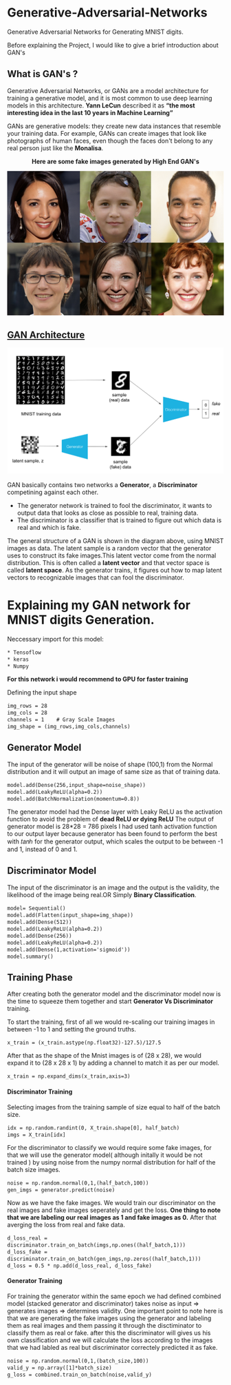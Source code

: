 # Generative-Adversarial-Networks
Generative Adversarial Networks for Generating MNIST digits.

Before explaining the Project, I would like to give a brief introduction about GAN's

## What is GAN's ?
Generative Adversarial Networks, or GANs are a model architecture for training a generative model, and it is most common to use deep learning models in this architecture.
<b>Yann LeCun</b> described it as <b>“the most interesting idea in the last 10 years in Machine Learning”</b><br>
<p>
GANs are generative models: they create new data instances that resemble your training data. For example, GANs can create images that look like photographs of human faces, even though the faces don't belong to any real person just like the <b>Monalisa</b>.
</p>
<p align="center"><b> Here are some fake images generated by High End GAN's </b></p>
<img src="https://github.com/vedantgoswami/Generative-Adversarial-Networks/blob/main/Images/fake_ai_faces.0.png">
  
## <u>GAN Architecture</u>
<img src="https://github.com/vedantgoswami/Generative-Adversarial-Networks/blob/main/Images/1_6zMZBE6xtgGUVqkaLTBaJQ.png">
  
GAN basically contains two networks a <b>Generator</b>, a <b>Discriminator</b> competining against each other.<br>
* The generator network is trained to fool the discriminator, it wants to output data that looks as close as possible to real, training data.
* The discriminator is a classifier that is trained to figure out which data is real and which is fake.
<p>
The general structure of a GAN is shown in the diagram above, using MNIST images as data. The latent sample is a random vector that the generator uses to construct its fake images.This latent vector come from the normal distribution.
This is often called a <b>latent vector</b> and that vector space is called <b>latent space</b>. As the generator trains, it figures out how to map latent vectors to recognizable images that can fool the discriminator.</p>

# Explaining my GAN network for MNIST digits Generation.
Neccessary import for this model:
```
* Tensoflow
* keras
* Numpy
```
<b> For this network i would recommend to GPU for faster training </b>

Defining the input shape
```
img_rows = 28
img_cols = 28
channels = 1    # Gray Scale Images
img_shape = (img_rows,img_cols,channels)
```
## Generator Model
The input of the generator will be noise of shape (100,1) from the Normal distribution and it will output an image of same size as that of training data.
```
model.add(Dense(256,input_shape=noise_shape))
model.add(LeakyReLU(alpha=0.2))
model.add(BatchNormalization(momentum=0.8))
```
The generator model had the Dense layer with Leaky ReLU as the activation function to avoid the problem of <b>dead ReLU or dying ReLU</b>
The output of generator model is 28*28 = 786 pixels 
I had used tanh activation function to our output layer because generator has been found to perform the best with 𝑡𝑎𝑛ℎ for the generator output, which scales the output to be between -1 and 1, instead of 0 and 1.
## Discriminator Model
The input of the discriminator is an image and the output is the validity, the likelihood of the image being real.OR Simply <b> Binary Classification</b>.
```
model= Sequential()
model.add(Flatten(input_shape=img_shape))
model.add(Dense(512))
model.add(LeakyReLU(alpha=0.2))
model.add(Dense(256))
model.add(LeakyReLU(alpha=0.2))
model.add(Dense(1,activation='sigmoid'))
model.summary()
```
## Training Phase
After creating both the generator model and the discriminator model now is the time to squeeze them together and start <b>Generator Vs Discriminator</b> training.

To start the training, first of all we would re-scaling our training images in between -1 to 1 and setting the ground truths.
```
x_train = (x_train.astype(np.float32)-127.5)/127.5
```
After that as the shape of the Mnist images is of (28 x 28), we would expand it to (28 x 28 x 1) by adding a channel to match it as per our model.
```
x_train = np.expand_dims(x_train,axis=3)
```
#### Discriminator Training 
Selecting images from the training sample of size equal to half of the batch size.
```
idx = np.random.randint(0, X_train.shape[0], half_batch)
imgs = X_train[idx]
```
For the discriminator to classify we would require some fake images, for that we will use the generator model( although initally it would be not trained )
by using noise from the numpy normal distribution for half of the batch size images.
```
noise = np.random.normal(0,1,(half_batch,100)) 
gen_imgs = generator.predict(noise)
```
Now as we have the fake images. We would train our discriminator on the real images and fake images seperately and get the loss.
<b>One thing to note that we are labeling our real images as 1 and fake images as 0.</b>
After that averging the loss from real and fake data.
```
d_loss_real = discriminator.train_on_batch(imgs,np.ones((half_batch,1)))
d_loss_fake = discriminator.train_on_batch(gen_imgs,np.zeros((half_batch,1)))
d_loss = 0.5 * np.add(d_loss_real, d_loss_fake)
```
#### Generator Training
For training the generator within the same epoch we had defined combined model  (stacked generator and discriminator) takes noise as input => generates images => determines validity.
One important point to note here is that we are generating the fake images using the generator and labeling them as real images and them passing it through the disctiminator to classify them as real or fake. after this the discriminator will gives us his own classification and we will calculate the loss according to the images that we had labled as real but discriminator correctely predicted it as fake.
```
noise = np.random.normal(0,1,(batch_size,100))
valid_y = np.array([1]*batch_size)
g_loss = combined.train_on_batch(noise,valid_y)
```
